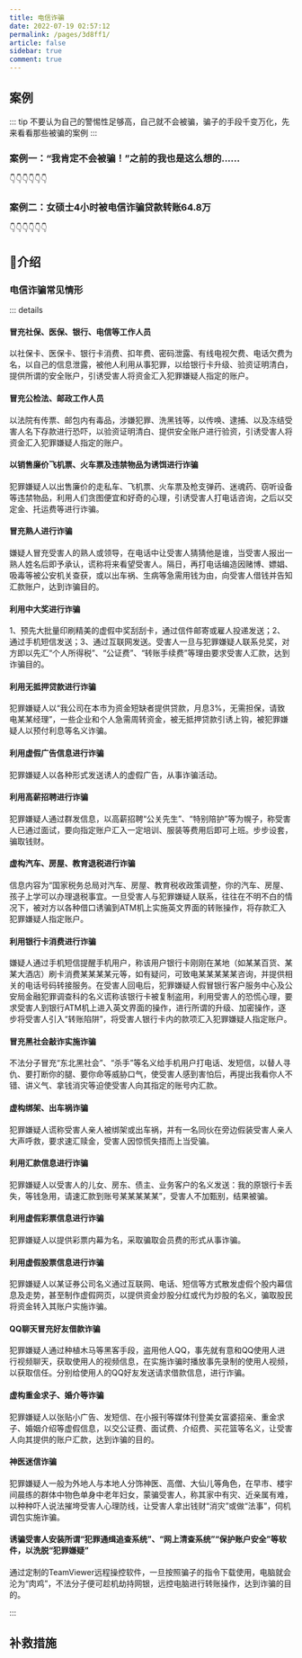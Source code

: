```yaml
---
title: 电信诈骗
date: 2022-07-19 02:57:12
permalink: /pages/3d8ff1/
article: false
sidebar: true
comment: true
---
```



## 案例

::: tip 
不要认为自己的警惕性足够高，自己就不会被骗，骗子的手段千变万化，先来看看那些被骗的案例
:::


### 案例一：“我肯定不会被骗！”之前的我也是这么想的......

👇👇👇👇👇👇

<Bilibili bvid="BV125411a7te" />

### 案例二：女硕士4小时被电信诈骗贷款转账64.8万
👇👇👇👇👇👇


<Bilibili bvid="BV1ar4y1E7ya"/>

## 📵介绍

### 电信诈骗常见情形


::: details

#### 冒充社保、医保、银行、电信等工作人员

以社保卡、医保卡、银行卡消费、扣年费、密码泄露、有线电视欠费、电话欠费为名，以自己的信息泄露，被他人利用从事犯罪，以给银行卡升级、验资证明清白，提供所谓的安全账户，引诱受害人将资金汇入犯罪嫌疑人指定的账户。

#### 冒充公检法、邮政工作人员

以法院有传票、邮包内有毒品，涉嫌犯罪、洗黑钱等，以传唤、逮捕、以及冻结受害人名下存款进行恐吓，以验资证明清白、提供安全账户进行验资，引诱受害人将资金汇入犯罪嫌疑人指定的账户。

#### 以销售廉价飞机票、火车票及违禁物品为诱饵进行诈骗

犯罪嫌疑人以出售廉价的走私车、飞机票、火车票及枪支弹药、迷魂药、窃听设备等违禁物品，利用人们贪图便宜和好奇的心理，引诱受害人打电话咨询，之后以交定金、托运费等进行诈骗。

#### 冒充熟人进行诈骗

嫌疑人冒充受害人的熟人或领导，在电话中让受害人猜猜他是谁，当受害人报出一熟人姓名后即予承认，谎称将来看望受害人。隔日，再打电话编造因赌博、嫖娼、吸毒等被公安机关查获，或以出车祸、生病等急需用钱为由，向受害人借钱并告知汇款账户，达到诈骗目的。

#### 利用中大奖进行诈骗

1、预先大批量印刷精美的虚假中奖刮刮卡，通过信件邮寄或雇人投递发送；2、通过手机短信发送；3、通过互联网发送。受害人一旦与犯罪嫌疑人联系兑奖，对方即以先汇“个人所得税”、“公证费”、“转账手续费”等理由要求受害人汇款，达到诈骗目的。

#### 利用无抵押贷款进行诈骗

犯罪嫌疑人以“我公司在本市为资金短缺者提供贷款，月息3%，无需担保，请致电某某经理”，一些企业和个人急需周转资金，被无抵押贷款引诱上钩，被犯罪嫌疑人以预付利息等名义诈骗。

#### 利用虚假广告信息进行诈骗

犯罪嫌疑人以各种形式发送诱人的虚假广告，从事诈骗活动。

#### 利用高薪招聘进行诈骗

犯罪嫌疑人通过群发信息，以高薪招聘“公关先生”、“特别陪护”等为幌子，称受害人已通过面试，要向指定账户汇入一定培训、服装等费用后即可上班。步步设套，骗取钱财。

#### 虚构汽车、房屋、教育退税进行诈骗

信息内容为“国家税务总局对汽车、房屋、教育税收政策调整，你的汽车、房屋、孩子上学可以办理退税事宜。一旦受害人与犯罪嫌疑人联系，往往在不明不白的情况下，被对方以各种借口诱骗到ATM机上实施英文界面的转账操作，将存款汇入犯罪嫌疑人指定账户。

#### 利用银行卡消费进行诈骗

嫌疑人通过手机短信提醒手机用户，称该用户银行卡刚刚在某地（如某某百货、某某大酒店）刷卡消费某某某某元等，如有疑问，可致电某某某某某咨询，并提供相关的电话号码转接服务。在受害人回电后，犯罪嫌疑人假冒银行客户服务中心及公安局金融犯罪调查科的名义谎称该银行卡被复制盗用，利用受害人的恐慌心理，要求受害人到银行ATM机上进入英文界面的操作，进行所谓的升级、加密操作，逐步将受害人引入“转账陷阱”，将受害人银行卡内的款项汇入犯罪嫌疑人指定账户。

#### 冒充黑社会敲诈实施诈骗

不法分子冒充“东北黑社会”、“杀手”等名义给手机用户打电话、发短信，以替人寻仇、要打断你的腿、要你命等威胁口气，使受害人感到害怕后，再提出我看你人不错、讲义气、拿钱消灾等迫使受害人向其指定的账号内汇款。

#### 虚构绑架、出车祸诈骗

犯罪嫌疑人谎称受害人亲人被绑架或出车祸，并有一名同伙在旁边假装受害人亲人大声呼救，要求速汇赎金，受害人因惊慌失措而上当受骗。

#### 利用汇款信息进行诈骗

犯罪嫌疑人以受害人的儿女、房东、债主、业务客户的名义发送：我的原银行卡丢失，等钱急用，请速汇款到账号某某某某某”，受害人不加甄别，结果被骗。

#### 利用虚假彩票信息进行诈骗

犯罪嫌疑人以提供彩票内幕为名，采取骗取会员费的形式从事诈骗。

#### 利用虚假股票信息进行诈骗

犯罪嫌疑人以某证券公司名义通过互联网、电话、短信等方式散发虚假个股内幕信息及走势，甚至制作虚假网页，以提供资金炒股分红或代为炒股的名义，骗取股民将资金转入其账户实施诈骗。

#### QQ聊天冒充好友借款诈骗

犯罪嫌疑人通过种植木马等黑客手段，盗用他人QQ，事先就有意和QQ使用人进行视频聊天，获取使用人的视频信息，在实施诈骗时播放事先录制的使用人视频，以获取信任。分别给使用人的QQ好友发送请求借款信息，进行诈骗。

#### 虚构重金求子、婚介等诈骗

犯罪嫌疑人以张贴小广告、发短信、在小报刊等媒体刊登美女富婆招亲、重金求子、婚姻介绍等虚假信息，以交公证费、面试费、介绍费、买花篮等名义，让受害人向其提供的账户汇款，达到诈骗的目的。

#### 神医迷信诈骗

犯罪嫌疑人一般为外地人与本地人分饰神医、高僧、大仙儿等角色，在早市、楼宇间晨练的群体中物色单身中老年妇女，蒙骗受害人，称其家中有灾、近亲属有难，以种种吓人说法摧垮受害人心理防线，让受害人拿出钱财“消灾”或做“法事”，伺机调包实施诈骗。

#### 诱骗受害人安装所谓“犯罪通缉追查系统”、“网上清查系统”“保护账户安全”等软件，以洗脱“犯罪嫌疑”

通过定制的TeamViewer远程操控软件，一旦按照骗子的指令下载使用，电脑就会沦为“肉鸡”，不法分子便可趁机劫持网银，远控电脑进行转账操作，达到诈骗的目的。

:::


## 补救措施